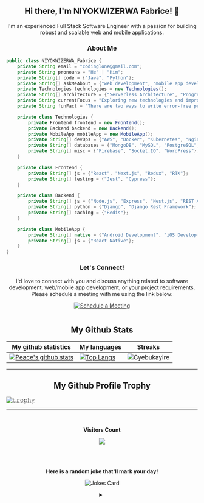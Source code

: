 <h2 align="center">Hi there, I'm NIYOKWIZERWA Fabrice! 👋</h2>

<p align="center">I'm an experienced Full Stack Software Engineer with a passion for building robust and scalable web and mobile applications.</p>

<h3 align="center">About Me</h3>

```java
public class NIYOKWIZERWA_Fabrice {
    private String email = "codinglone@gmail.com";
    private String pronouns = "He" | "Him";
    private String[] code = {"Java", "Python"};
    private String[] askMeAbout = {"web development", "mobile app development", "software architecture"};
    private Technologies technologies = new Technologies();
    private String[] architecture = {"Serverless Architecture", "Progressive Web Applications", "Single Page Applications"};
    private String currentFocus = "Exploring new technologies and improving user experiences";
    private String funFact = "There are two ways to write error-free programs; only the third one works";

    private class Technologies {
        private Frontend frontend = new Frontend();
        private Backend backend = new Backend();
        private MobileApp mobileApp = new MobileApp();
        private String[] devOps = {"AWS", "Docker", "Kubernetes", "Nginx", "Kafka"};
        private String[] databases = {"MongoDB", "MySQL", "PostgreSQL", "SQLite"};
        private String[] misc = {"Firebase", "Socket.IO", "WordPress"};
    }

    private class Frontend {
        private String[] js = {"React", "Next.js", "Redux", "RTK"};
        private String[] testing = {"Jest", "Cypress"};
    }

    private class Backend {
        private String[] js = {"Node.js", "Express", "Nest.js", "REST APIs", "ORMs"};
        private String[] python = {"Django", "Django Rest Framework"};
        private String[] caching = {"Redis"};
    }

    private class MobileApp {
        private String[] native = {"Android Development", "iOS Development"};
        private String[] js = {"React Native"};
    }
}

```

<h3 align="center">Let's Connect!</h3>

<p align="center">I'd love to connect with you and discuss anything related to software development, web/mobile app development, or your project requirements. Please schedule a meeting with me using the link below:</p>

<p align="center"><a href="https://calendly.com/codinglone/one-to-one" target="_blank"><img src="https://user-images.githubusercontent.com/15426564/144297439-f530f383-e73e-41e0-9914-a9b7d3f432e5.png" alt="Schedule a Meeting"></a></p>

```
```
<!--
**My Github Metrics**

![Anurag's GitHub stats](https://github-readme-stats.vercel.app/api?username=Codinglone&show_icons=true&theme=transparent&count_private=true)

[![Top Langs](https://github-readme-stats.vercel.app/api/top-langs/?username=Codinglone&hide_progress=false&theme=transparent)](https://github.com/anuraghazra/github-readme-stats)
-->
<!-- START NEW SECTION -->
<p align="center">
 <h2 align="center">My Github Stats</h2>

|My github statistics|My languages|Streaks|
|-|-|-|
|[![Peace's github stats](https://github-readme-stats.vercel.app/api?username=Codinglone&show_icons=true&theme=transparent&hide_title=true)](https://github.com/Codinglone)|[![Top Langs](https://github-readme-stats.vercel.app/api/top-langs/?username=Codinglone&show_icons=true&theme=transparent&layout=compact&hide_title=true)](https://github.com/Codinglone)|![Cyebukayire](https://github-readme-streak-stats.herokuapp.com/?user=Codinglone&theme=transparent)
<hr>

<!-- START NEW SECTION -->
<p align="center">
<!--   <img width="100" src="https://user-images.githubusercontent.com/6661165/91657958-61b4fd00-eb00-11ea-9def-dc7ef5367e34.png" />   -->
  <h2 align="center">My Github Profile Trophy</h2>
</p>

<!-- [![trophy](https://github-profile-trophy.vercel.app/?username=Cyebukayire&theme=radical&margin-w=40&margin-h=40)](https://github.com/Cyebukayire) -->

[![𝚝𝚛𝚘𝚙𝚑𝚢](https://github-profile-trophy.vercel.app/?username=Codinglone&column=8&margin-w=20&margin-h=0&no-bg=true&no-frame=true&theme=tokyonight)](https://github.com/Codinglone)
<hr>

<!-- START NEW SECTION -->
<div align="center">
<br><p align="centre"><b>Visitors Count</b></p>  
<p align="center"><img align="center" src="https://profile-counter.glitch.me/{Codinglone}/count.svg" /></p> 
<br></div>

<!-- START NEW SECTION -->
<div align="center">
 <br>
 <p align="centre"><b> Here is a random joke that'll mark your day!</b></p>
 
 
![Jokes Card](https://readme-jokes.vercel.app/api)
 
 
<details><summary align="center"> </samp></summary><p align ="centre"> Refresh page to load New joke</p></details>
<br>
</div>
